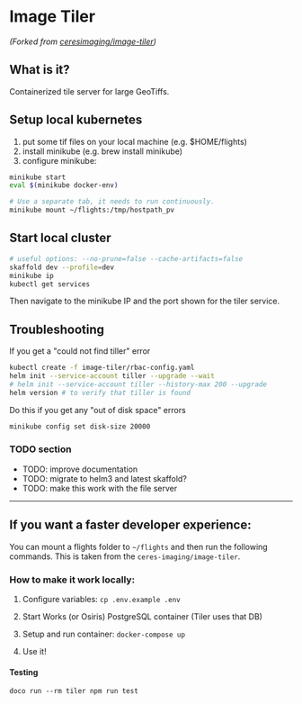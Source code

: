 # Image Tiler
*(Forked from [ceresimaging/image-tiler](https://github.com/ceresimaging/image-tiler))*

## What is it?
Containerized tile server for large GeoTiffs.

## Setup local kubernetes
1. put some tif files on your local machine (e.g. $HOME/flights)
2. install minikube (e.g. brew install minikube)
3. configure minikube:
```bash
minikube start
eval $(minikube docker-env)

# Use a separate tab, it needs to run continuously.
minikube mount ~/flights:/tmp/hostpath_pv
```

## Start local cluster
```bash
# useful options: --no-prune=false --cache-artifacts=false
skaffold dev --profile=dev
minikube ip
kubectl get services
```
Then navigate to the minikube IP and the port shown for the tiler service.

## Troubleshooting
If you get a "could not find tiller" error
```bash
kubectl create -f image-tiler/rbac-config.yaml
helm init --service-account tiller --upgrade --wait
# helm init --service-account tiller --history-max 200 --upgrade
helm version # to verify that tiller is found
```
Do this if you get any "out of disk space" errors
```bash
minikube config set disk-size 20000
```

### TODO section
- TODO: improve documentation
- TODO: migrate to helm3 and latest skaffold?
- TODO: make this work with the file server

***
## If you want a faster developer experience:
You can mount a flights folder to `~/flights` and then run the following commands. This is taken from the `ceres-imaging/image-tiler`.
### How to make it work locally:

1. Configure variables: `cp .env.example .env`

2. Start Works (or Osiris) PostgreSQL container (Tiler uses that DB)

3. Setup and run container: `docker-compose up`

4. Use it!

#### Testing

`doco run --rm tiler npm run test`
